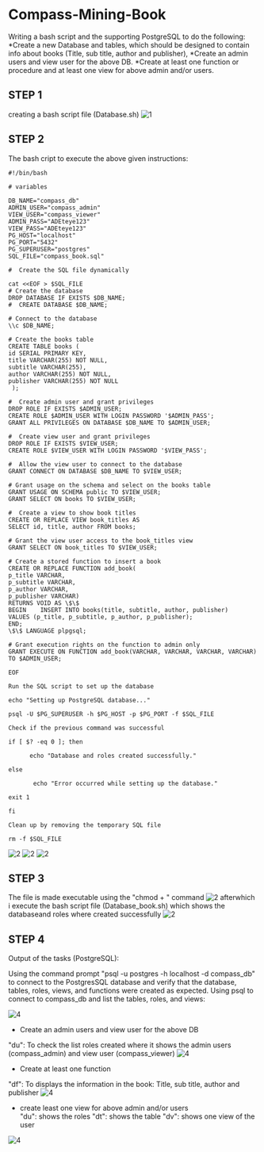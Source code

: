 # Compass-Mining-Book
Writing a bash script and the supporting PostgreSQL to do the following:
*Create a new Database and tables, which should be designed to contain info about books (Title, sub title, author and publisher),
*Create an admin users and view user for the above DB.
*Create at least one function or procedure and at least one view for above admin and/or users.

## STEP 1
creating a bash script file (Database.sh)
![1](./img/Snipaste_2025-04-07_20-25-03.png)

## STEP 2
The bash cript to execute the above given instructions:


    #!/bin/bash

    # variables

    DB_NAME="compass_db"
    ADMIN_USER="compass_admin"
    VIEW_USER="compass_viewer"
    ADMIN_PASS="ADEteye123"
    VIEW_PASS="ADEteye123"
    PG_HOST="localhost"
    PG_PORT="5432"
    PG_SUPERUSER="postgres"
    SQL_FILE="compass_book.sql"

    #  Create the SQL file dynamically

    cat <<EOF > $SQL_FILE
    # Create the database
    DROP DATABASE IF EXISTS $DB_NAME;
    #  CREATE DATABASE $DB_NAME;

    # Connect to the database           
    \\c $DB_NAME;

    # Create the books table
    CREATE TABLE books (
    id SERIAL PRIMARY KEY,
    title VARCHAR(255) NOT NULL,
    subtitle VARCHAR(255),
    author VARCHAR(255) NOT NULL,
    publisher VARCHAR(255) NOT NULL
     );

    #  Create admin user and grant privileges 
    DROP ROLE IF EXISTS $ADMIN_USER;
    CREATE ROLE $ADMIN_USER WITH LOGIN PASSWORD '$ADMIN_PASS';
    GRANT ALL PRIVILEGES ON DATABASE $DB_NAME TO $ADMIN_USER;

    #  Create view user and grant privileges 
    DROP ROLE IF EXISTS $VIEW_USER;
    CREATE ROLE $VIEW_USER WITH LOGIN PASSWORD '$VIEW_PASS';

    #  Allow the view user to connect to the database
    GRANT CONNECT ON DATABASE $DB_NAME TO $VIEW_USER;

    # Grant usage on the schema and select on the books table
    GRANT USAGE ON SCHEMA public TO $VIEW_USER;
    GRANT SELECT ON books TO $VIEW_USER;

    #  Create a view to show book titles
    CREATE OR REPLACE VIEW book_titles AS
    SELECT id, title, author FROM books;

    # Grant the view user access to the book_titles view
    GRANT SELECT ON book_titles TO $VIEW_USER;

    # Create a stored function to insert a book
    CREATE OR REPLACE FUNCTION add_book(
    p_title VARCHAR,
    p_subtitle VARCHAR,
    p_author VARCHAR,
    p_publisher VARCHAR) 
    RETURNS VOID AS \$\$
    BEGIN    INSERT INTO books(title, subtitle, author, publisher)
    VALUES (p_title, p_subtitle, p_author, p_publisher);
    END;
    \$\$ LANGUAGE plpgsql;

    # Grant execution rights on the function to admin only
    GRANT EXECUTE ON FUNCTION add_book(VARCHAR, VARCHAR, VARCHAR, VARCHAR) TO $ADMIN_USER;

    EOF

    Run the SQL script to set up the database

    echo "Setting up PostgreSQL database..."
 
    psql -U $PG_SUPERUSER -h $PG_HOST -p $PG_PORT -f $SQL_FILE
 
    Check if the previous command was successful

    if [ $? -eq 0 ]; then  
       
          echo "Database and roles created successfully."

    else
          
           echo "Error occurred while setting up the database."

    exit 1

    fi

    Clean up by removing the temporary SQL file

    rm -f $SQL_FILE

![2](./img/1.png)
![2](./img/2.png)
![2](./img/3.png)

## STEP 3
The file is made executable using the "chmod + " command
![2](./img/1a.png)
afterwhich i execute the  bash script file (Database_book.sh) which shows the databaseand roles where created successfully
![2](./img/1b.png)

## STEP 4
Output of the tasks (PostgreSQL):

Using the command prompt "psql -u postgres -h localhost -d compass_db" to connect to the PostgresSQL database and verify that the database, tables, roles, views, and functions were created as expected. Using psql to connect to compass_db and list the tables, roles, and views:

![4](./img/4d.png)

* Create an admin users and view user for the above DB

 "du": To check the list roles created where it shows the admin users (compass_admin) and view user (compass_viewer)
![4](./img/4.png)

* Create at least one function 

"df": To  displays the information in the book: Title, sub title, author and publisher
![4](./img/4c.png)

* create least one view for above admin and/or users  
"du": shows the roles
"dt": shows the table
"dv": shows one view of the user

![4](./img/4views.png)

 